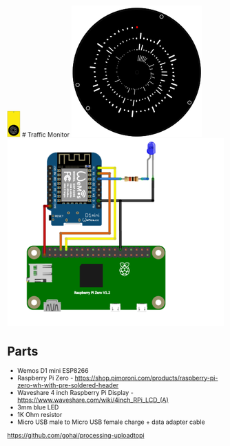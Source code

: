 <img src="TrafficMonitor-icon.svg" height=60px>
# Traffic Monitor

<img src="TrafficMonitor-display.gif" height=304px>

<img src="TrafficMonitor-circuit.png" width=600px>

# Parts
* Wemos D1 mini ESP8266 
* Raspberry Pi Zero - https://shop.pimoroni.com/products/raspberry-pi-zero-wh-with-pre-soldered-header
* Waveshare 4 inch Raspberry Pi Display - https://www.waveshare.com/wiki/4inch_RPi_LCD_(A)
* 3mm blue LED
* 1K Ohm resistor
* Micro USB male to Micro USB female charge + data adapter cable

https://github.com/gohai/processing-uploadtopi